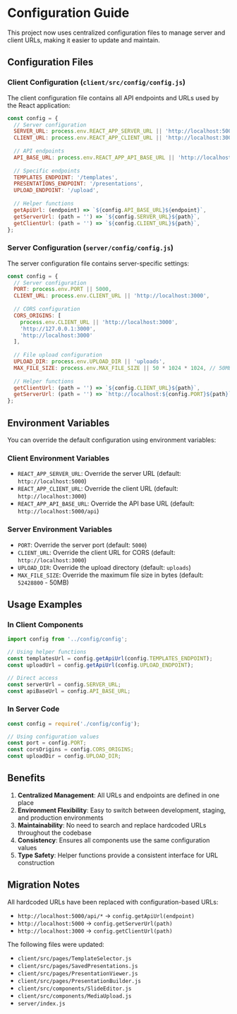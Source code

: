 # Configuration Guide

This project now uses centralized configuration files to manage server and client URLs, making it easier to update and maintain.

## Configuration Files

### Client Configuration (`client/src/config/config.js`)

The client configuration file contains all API endpoints and URLs used by the React application:

```javascript
const config = {
  // Server configuration
  SERVER_URL: process.env.REACT_APP_SERVER_URL || 'http://localhost:5000',
  CLIENT_URL: process.env.REACT_APP_CLIENT_URL || 'http://localhost:3000',
  
  // API endpoints
  API_BASE_URL: process.env.REACT_APP_API_BASE_URL || 'http://localhost:5000/api',
  
  // Specific endpoints
  TEMPLATES_ENDPOINT: '/templates',
  PRESENTATIONS_ENDPOINT: '/presentations',
  UPLOAD_ENDPOINT: '/upload',
  
  // Helper functions
  getApiUrl: (endpoint) => `${config.API_BASE_URL}${endpoint}`,
  getServerUrl: (path = '') => `${config.SERVER_URL}${path}`,
  getClientUrl: (path = '') => `${config.CLIENT_URL}${path}`,
};
```

### Server Configuration (`server/config/config.js`)

The server configuration file contains server-specific settings:

```javascript
const config = {
  // Server configuration
  PORT: process.env.PORT || 5000,
  CLIENT_URL: process.env.CLIENT_URL || 'http://localhost:3000',
  
  // CORS configuration
  CORS_ORIGINS: [
    process.env.CLIENT_URL || 'http://localhost:3000',
    'http://127.0.0.1:3000',
    'http://localhost:3000'
  ],
  
  // File upload configuration
  UPLOAD_DIR: process.env.UPLOAD_DIR || 'uploads',
  MAX_FILE_SIZE: process.env.MAX_FILE_SIZE || 50 * 1024 * 1024, // 50MB default
  
  // Helper functions
  getClientUrl: (path = '') => `${config.CLIENT_URL}${path}`,
  getServerUrl: (path = '') => `http://localhost:${config.PORT}${path}`,
};
```

## Environment Variables

You can override the default configuration using environment variables:

### Client Environment Variables
- `REACT_APP_SERVER_URL`: Override the server URL (default: `http://localhost:5000`)
- `REACT_APP_CLIENT_URL`: Override the client URL (default: `http://localhost:3000`)
- `REACT_APP_API_BASE_URL`: Override the API base URL (default: `http://localhost:5000/api`)

### Server Environment Variables
- `PORT`: Override the server port (default: `5000`)
- `CLIENT_URL`: Override the client URL for CORS (default: `http://localhost:3000`)
- `UPLOAD_DIR`: Override the upload directory (default: `uploads`)
- `MAX_FILE_SIZE`: Override the maximum file size in bytes (default: `52428800` - 50MB)

## Usage Examples

### In Client Components

```javascript
import config from '../config/config';

// Using helper functions
const templatesUrl = config.getApiUrl(config.TEMPLATES_ENDPOINT);
const uploadUrl = config.getApiUrl(config.UPLOAD_ENDPOINT);

// Direct access
const serverUrl = config.SERVER_URL;
const apiBaseUrl = config.API_BASE_URL;
```

### In Server Code

```javascript
const config = require('./config/config');

// Using configuration values
const port = config.PORT;
const corsOrigins = config.CORS_ORIGINS;
const uploadDir = config.UPLOAD_DIR;
```

## Benefits

1. **Centralized Management**: All URLs and endpoints are defined in one place
2. **Environment Flexibility**: Easy to switch between development, staging, and production environments
3. **Maintainability**: No need to search and replace hardcoded URLs throughout the codebase
4. **Consistency**: Ensures all components use the same configuration values
5. **Type Safety**: Helper functions provide a consistent interface for URL construction

## Migration Notes

All hardcoded URLs have been replaced with configuration-based URLs:

- `http://localhost:5000/api/*` → `config.getApiUrl(endpoint)`
- `http://localhost:5000` → `config.getServerUrl(path)`
- `http://localhost:3000` → `config.getClientUrl(path)`

The following files were updated:
- `client/src/pages/TemplateSelector.js`
- `client/src/pages/SavedPresentations.js`
- `client/src/pages/PresentationViewer.js`
- `client/src/pages/PresentationBuilder.js`
- `client/src/components/SlideEditor.js`
- `client/src/components/MediaUpload.js`
- `server/index.js` 